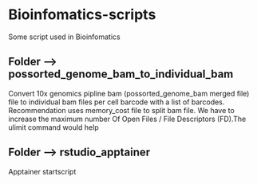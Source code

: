 # Bioinfomatics-scripts
Some script used in Bioinfomatics

## Folder --> possorted_genome_bam_to_individual_bam
Convert 10x genomics pipline bam (possorted_genome_bam merged file) file to individual bam files per cell barcode with a list of barcodes. Recommendation uses memory_cost file to split bam file. We have to increase the maximum number Of Open Files / File Descriptors (FD).The ulimit command would help

## Folder --> rstudio_apptainer
Apptainer startscript 

